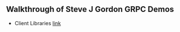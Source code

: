 ## Walkthrough of Steve J Gordon GRPC Demos

- Client Libraries [link](https://www.stevejgordon.co.uk/creating-grpc-net-core-client-libraries)